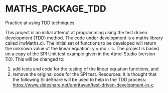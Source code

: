 # MATHS_PACKAGE_TDD
Practice at using TDD techniques

This project is an initial attempt at programming using the test driven development (TDD) method.
The code under development is a maths library called (rwMaths.c). The initial set of functions to be developed will return the unknown value of the linear equation:
y = mx + c.
The project is based on a copy of the SPI Unit test example given in the Atmel Studio (version 7.0). This will be changed to:
1.	add tests and code for the testing of the linear equation functions, and
2.	remove the original code for the SPI test.
Resources: It is thought that the following SlideShare will be used to help in the TDD process: https://www.slideshare.net/amritayan/test-driven-development-in-c
